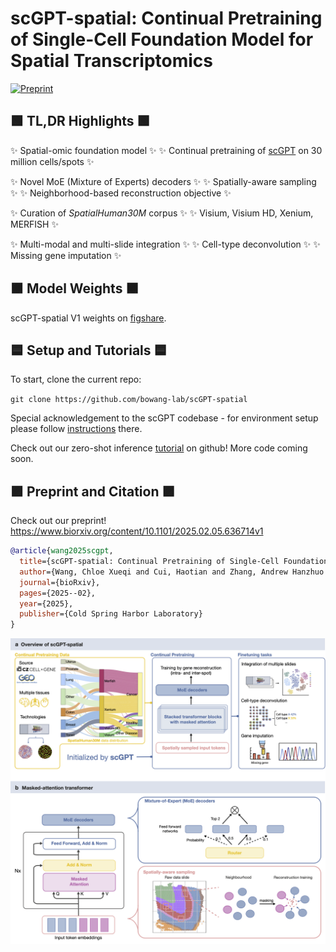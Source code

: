 # scGPT-spatial: Continual Pretraining of Single-Cell Foundation Model for Spatial Transcriptomics 

[![Preprint](https://img.shields.io/badge/preprint-available-brightgreen)](https://www.biorxiv.org/content/10.1101/2025.02.05.636714v1) &nbsp;

## 🟩 </ins>TL,DR Highlights 🟩

✨ Spatial-omic foundation model ✨ ✨ Continual pretraining of [scGPT](https://github.com/bowang-lab/scGPT) on 30 million cells/spots ✨ 


✨ Novel MoE (Mixture of Experts) decoders ✨ ✨ Spatially-aware sampling ✨ ✨ Neighborhood-based reconstruction objective ✨ 


✨ Curation of *SpatialHuman30M* corpus ✨ ✨ Visium, Visium HD, Xenium, MERFISH ✨


✨ Multi-modal and multi-slide integration ✨ ✨ Cell-type deconvolution ✨ ✨ Missing gene imputation ✨


## 🟫 Model Weights 🟫

scGPT-spatial V1 weights on [figshare](https://figshare.com/articles/software/scGPT-spatial_V1_Model_Weights/28356068?file=52163879).

## 🟦 Setup and Tutorials 🟦
To start, clone the current repo:

`git clone https://github.com/bowang-lab/scGPT-spatial`

Special acknowledgement to the scGPT codebase - for environment setup please follow [instructions](https://github.com/bowang-lab/scGPT) there.

Check out our zero-shot inference [tutorial](https://github.com/bowang-lab/scGPT-spatial/tree/main/tutorials) on github! More code coming soon.

## 🟪 Preprint and Citation 🟪

Check out our preprint! https://www.biorxiv.org/content/10.1101/2025.02.05.636714v1

```bibtex
@article{wang2025scgpt,
  title={scGPT-spatial: Continual Pretraining of Single-Cell Foundation Model for Spatial Transcriptomics},
  author={Wang, Chloe Xueqi and Cui, Haotian and Zhang, Andrew Hanzhuo and Xie, Ronald and Goodarzi, Hani and Wang, Bo},
  journal={bioRxiv},
  pages={2025--02},
  year={2025},
  publisher={Cold Spring Harbor Laboratory}
}
```

![scGPT-spatial workflow](images/Fig1.png)
